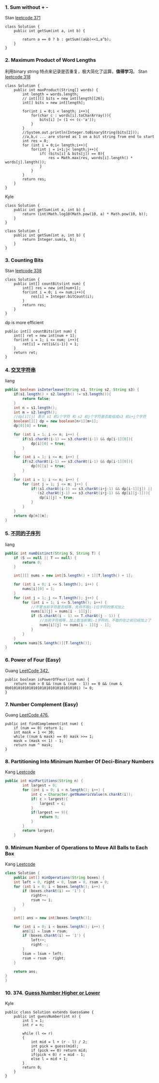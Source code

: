 ### 1. Sum without + -
Stan
[leetcode 371](https://leetcode.com/problems/sum-of-two-integers/submissions/)
```
class Solution {
    public int getSum(int a, int b) {

        return a == 0 ? b : getSum((a&b)<<1,a^b);
    }
}
```

### 2. Maximum Product of Word Lengths
利用binary string 特点来记录是否重复，极大简化了运算。__值得学习__。
Stan
[leetcode 318](https://leetcode.com/problems/maximum-product-of-word-lengths/submissions/)
```
class Solution {
    public int maxProduct(String[] words) {
        int length = words.length;
        // int[][] bits = new int[length][26];
        int[] bits = new int[length];
        
        for(int i = 0;i < length; i++){
            for(char c : words[i].toCharArray()){
                bits[i] |= (1 << (c-'a'));
            }
        }
        //System.out.println(Integer.toBinaryString(bits[2]));
        //a,b,c ... are stored as 1 on a bit string from end to start
        int res = 0;
        for (int i = 0;i< length;i++){
            for(int j = i+1;j< length;j++){
                if( (bits[i] & bits[j]) == 0){
                    res = Math.max(res, words[i].length() * words[j].length());
                }
            }
        }
        return res;
    }
}
```

Kyle
```
class Solution {
    public int getSum(int a, int b) {
        return (int)Math.log10(Math.pow(10, a) * Math.pow(10, b));
    }
}
```
```
class Solution {
    public int getSum(int a, int b) {
        return Integer.sum(a, b);
    }
}
```

### 3.  Counting Bits

Stan
[leetcode 338](https://leetcode.com/problems/counting-bits/)
```
class Solution {
    public int[] countBits(int num) {
        int[] res = new int[num+1];
        for(int i = 0; i <= num;i++){
            res[i] = Integer.bitCount(i);
        }
        return res;
    }
}
```
dp is more efficient
```
public int[] countBits(int num) {
    int[] ret = new int[num + 1];
    for(int i = 1; i <= num; i++){
        ret[i] = ret[i&(i-1)] + 1;
    }
    return ret;
}
```


### 4. [交叉字符串](https://www.lintcode.com/problem/interleaving-string/ "交叉字符串")

liang

```java
public boolean isInterleave(String s1, String s2, String s3) {
	if(s1.length() + s2.length() != s3.length()){
		return false;
	}
	int n = s1.length();
	int m = s2.length();
	//dp[i][j] 表示 s1 前i个字符 和 s2 前j个字符是否能组成s3 前i+j个字符
	boolean[][] dp = new boolean[n+1][m+1];
	dp[0][0] = true;

	for (int i = 1; i <= n; i++) {
		if(s1.charAt(i-1) == s3.charAt(i-1) && dp[i-1][0]){
			dp[i][0] = true;
		}
	}
	for (int i = 1; i <= m; i++) {
		if(s2.charAt(i-1) == s3.charAt(i-1) && dp[i-1][0]){
			dp[0][i] = true;
		}
	}
	for (int i = 1; i <= n; i++) {
		for (int j = 1; j <= m; j++) {
			if((s1.charAt(i-1) == s3.charAt(i+j-1) && dp[i-1][j]) ||
			   (s2.charAt(j-1) == s3.charAt(i+j-1) && dp[i][j-1])){
				dp[i][j] = true;
			}
		}
	}
	return dp[n][m];
}
```

### 5. [不同的子序列](https://www.lintcode.com/problem/distinct-subsequences/ "不同的子序列")

liang

```java
public int numDistinct(String S, String T) {
	if (S == null || T == null) {
		return 0;
	}

	int[][] nums = new int[S.length() + 1][T.length() + 1];

	for (int i = 0; i <= S.length(); i++) {
		nums[i][0] = 1;
	}
	for (int j = 1; j <= T.length(); j++) {
		for (int i = 1; i <= S.length(); i++) {
			//不管当前字符是否相等，先将不取i-1位字符的情况加上
			nums[i][j] = nums[i - 1][j];
			if (S.charAt(i - 1) == T.charAt(j - 1)) {
				//当前字符相等，加上取当前第i-1字符的，不取的在之前已经加上了
				nums[i][j] += nums[i - 1][j - 1];
			}
		}
	}
	return nums[S.length()][T.length()];
}
```

### 6. Power of Four (Easy)
Guang [LeetCode 342.](https://leetcode.com/problems/power-of-four/)
```
public boolean isPowerOfFour(int num) {
    return num > 0 && (num & (num - 1)) == 0 && (num & 0b01010101010101010101010101010101) != 0;
}
```

### 7.  Number Complement (Easy)
Guang [LeetCode 476.](https://leetcode.com/problems/number-complement/description/)
```
public int findComplement(int num) {
    if (num == 0) return 1;
    int mask = 1 << 30;
    while ((num & mask) == 0) mask >>= 1;
    mask = (mask << 1) - 1;
    return num ^ mask;
}
```


### 8. Partitioning Into Minimum Number Of Deci-Binary Numbers
Kang [Leetcode](https://leetcode.com/problems/partitioning-into-minimum-number-of-deci-binary-numbers/)

```java
public int minPartitions(String n) {
        int largest = 0;
        for (int i = 0; i < n.length(); i++) {
            int c = Character.getNumericValue(n.charAt(i));
            if( c > largest){
                largest = c;
            }
            if(largest == 9){
                return 9;
            }
        }
        return largest;
    }
```


### 9. Minimum Number of Operations to Move All Balls to Each Box
Kang [Leetcode](https://leetcode.com/problems/minimum-number-of-operations-to-move-all-balls-to-each-box/)

```java
class Solution {
    public int[] minOperations(String boxes) {
    int left = 0, right = 0, lsum = 0, rsum = 0;
	for (int i = 0; i < boxes.length(); i++) {
		if (boxes.charAt(i) == '1') {
			right++;
			rsum += i;
		}
	}

	int[] ans = new int[boxes.length()];

	for (int i = 0; i < boxes.length(); i++) {
		ans[i] = lsum + rsum;
		if (boxes.charAt(i) == '1') {
			left++;
			right--;
		}
		lsum = lsum + left;
		rsum = rsum - right;
	}

	return ans;
}
}
```

### 10. 374. [Guess Number Higher or Lower](https://leetcode.com/problems/guess-number-higher-or-lower/)
Kyle

```
public class Solution extends GuessGame {
    public int guessNumber(int n) {
        int l = 1;
        int r = n;

        while (l <= r)
        {
            int mid = l + (r - l) / 2;
            int pick = guess(mid);
            if (pick == 0) return mid;
            if(pick < 0) r = mid - 1;
            else l = mid + 1;
        }
        return 0;
    }
}
```


